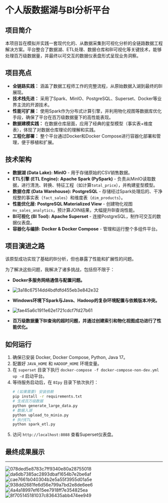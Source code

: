 # 个人版数据湖与BI分析平台 

## 项目简介

本项目旨在模拟并实践一套现代化的、从数据采集到可视化分析的全链路数据工程解决方案。平台整合了数据湖、ETL处理、数据仓库和BI可视化等关键技术，能够处理百万级数据量，并最终以可交互的数据仪表盘形式呈现业务洞察。

## 项目亮点

- **全链路实践：** 涵盖了数据工程师工作的完整流程，从原始数据入湖到最终的BI展现。
- **技术栈先进：** 采用了Spark、MinIO、PostgreSQL、Superset、Docker等业界主流的开源技术。
- **性能可扩展：** 使用Spark作为分布式计算引擎，并利用物化视图等数据库优化手段，确保了平台在百万级数据量下的高性能表现。
- **数据建模实践：** 在数据仓库层面，应用了经典的星型模型（事实表+维度表），体现了对数据仓库理论的理解和实践。
- **工程化部署：** 整个平台通过Docker和Docker Compose进行容器化部署和管理，便于移植和扩展。

## 技术架构

- **数据湖 (Data Lake):** **MinIO** - 用于存储原始的CSV销售数据。
- **ETL引擎 (ETL Engine):** **Apache Spark (PySpark)** - 负责从MinIO读取数据，进行清洗、转换、特征工程（如计算`total_price`），并构建星型模型。
- **数据仓库 (Data Warehouse):** **PostgreSQL** - 存储经过Spark处理后的、干净规整的事实表（`fact_sales`）和维度表（`dim_products`）。
- **性能优化层:** **PostgreSQL Materialized View** - 创建物化视图 `mv_sales_analytics`，预计算JOIN结果，大幅提升BI查询性能。
- **BI可视化 (BI Tool):** **Apache Superset** - 连接PostgreSQL，制作可交互的数据仪表盘。
- **容器化与编排:** **Docker & Docker Compose** - 管理和运行整个多组件平台。

## 项目演进之路

该原型成功实现了基础的BI分析，但也暴露了性能和扩展性的问题。

为了解决这些问题，我解决了诸多挑战，包括但不限于：
- **Docker多服务网络通信与配置问题。**

- ![3a18c67514dd4bdfdfd455eb3e842e32](https://github.com/user-attachments/assets/213c7356-1650-4793-a670-e5737806cec0)

- **Windows环境下Spark与Java、Hadoop的复杂环境配置与依赖版本冲突。**

- ![fae45a6c1911e62e1721cdcf7fd27b61](https://github.com/user-attachments/assets/e0984b38-82b2-4adc-9a26-44aea2956a0d)

- **百万级数据量下BI查询的超时问题，并通过创建索引和物化视图成功进行了性能优化。**

## 如何运行

1.  确保已安装 Docker, Docker Compose, Python, Java 17。
2.  配置好 `JAVA_HOME` 和 `HADOOP_HOME` 环境变量。
3.  在 `superset` 目录下执行 `docker-compose -f docker-compose-non-dev.yml up -d` 启动平台。
4.  等待服务启动后，在 `BIpy` 目录下依次执行：
    ```bash
    # (如果需要) 安装依赖
    pip install -r requirements.txt 
    # 生成百万级数据
    python generate_large_data.py
    # 数据入湖
    python upload_to_minio.py
    # 执行ETL
    python spark_etl.py
    ```
5.  访问 `http://localhost:8088` 查看Superset仪表盘。

## 最终成果展示
---
![078ded5e8783c7ff9340e80a28755018](https://github.com/user-attachments/assets/a2f4931c-df41-4f3f-a6f6-e488be8ef1c2)
![da6db7385ac2893dbaf1654b7e2be6af](https://github.com/user-attachments/assets/f558629b-bf5b-48cb-be99-adca9c5a96ec)
![cae7661b040304b2e5a55f3955d01a5e](https://github.com/user-attachments/assets/34512bcd-4a3f-48e7-9660-5ef27c910af3)
![938dd2681fe6d56e799a7bd2e8de6ee6](https://github.com/user-attachments/assets/411b3949-011b-4c1f-a30c-e61aaae29586)
![4a4a18997ef615ee7918ff7e354825ea](https://github.com/user-attachments/assets/a744e1e6-c86b-4c35-9a98-9b688608c038)
![8f705145181037c836435abb474ee949](https://github.com/user-attachments/assets/74063f8a-2e42-4110-8dc2-7882df6b3de6)




